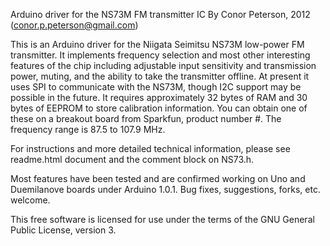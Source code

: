 Arduino driver for the NS73M FM transmitter IC
By Conor Peterson, 2012 (conor.p.peterson@gmail.com)

This is an Arduino driver for the Niigata Seimitsu NS73M low-power FM transmitter. It implements frequency selection and most other interesting features of the chip including adjustable input sensitivity and transmission power, muting, and the ability to take the transmitter offline. At present it uses SPI to communicate with the NS73M, though I2C support may be possible in the future. It requires approximately 32 bytes of RAM and 30 bytes of EEPROM to store calibration information. You can obtain one of these on a breakout board from Sparkfun, product number #. The frequency range is 87.5 to 107.9 MHz.

For instructions and more detailed technical information, please see readme.html document and the comment block on NS73.h.

Most features have been tested and are confirmed working on Uno and Duemilanove boards under Arduino 1.0.1. Bug fixes, suggestions, forks, etc. welcome.

This free software is licensed for use under the terms of the GNU General Public License, version 3.
